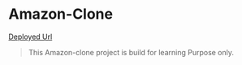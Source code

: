 # Amazon-Clone
[Deployed Url](https://amazon-clone-sand.vercel.app/)

>This Amazon-clone project is build for learning Purpose only.
